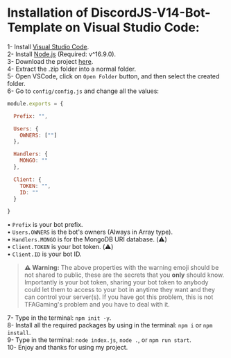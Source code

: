 # Installation of DiscordJS-V14-Bot-Template on Visual Studio Code:

1- Install [Visual Studio Code](https://code.visualstudio.com/Download).<br>
2- Install [Node.js](https://nodejs.org/en/download/) (Required: v^16.9.0).<br>
3- Download the project [here](https://github.com/TFAGaming/DiscordJS-V14-Bot-Template/archive/refs/heads/main.zip).<br>
4- Extract the .zip folder into a normal folder.<br>
5- Open VSCode, click on `Open Folder` button, and then select the created folder.<br>
6- Go to `config/config.js` and change all the values:

```js
module.exports = {

  Prefix: "",

  Users: {
    OWNERS: [""]
  },

  Handlers: {
    MONGO: ""
  },

  Client: {
    TOKEN: "",
    ID: ""
  }

}
```
• `Prefix` is your bot prefix.<br>
• `Users.OWNERS` is the bot's owners (Always in Array type).<br>
• `Handlers.MONGO` is for the MongoDB URI database. (⚠️)<br>
• `Client.TOKEN` is your bot token. (⚠️)<br>
• `Client.ID` is your bot ID.

> **⚠️ Warning:** The above properties with the warning emoji should be not shared to public, these are the secrets that you **only** should know. Importantly is your bot token, sharing your bot token to anybody could let them to access to your bot in anytime they want and they can control your server(s). If you have got this problem, this is not TFAGaming's problem and you have to deal with it.

7- Type in the terminal: `npm init -y`.<br>
8- Install all the required packages by using in the terminal: `npm i` or `npm install`.<br>
9- Type in the terminal: `node index.js`, `node .`, or `npm run start`.<br>
10- Enjoy and thanks for using my project.
